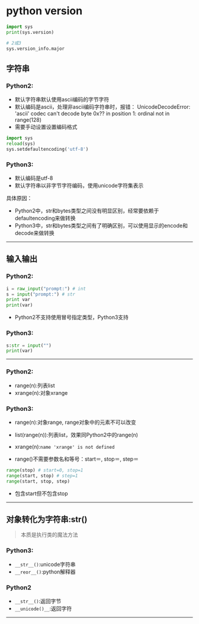 # python version

```py
import sys
print(sys.version)

# 2或3
sys.version_info.major

```


## 字符串
### Python2:
- 默认字符串默认使用ascii编码的字节字符
- 默认编码是ascii，处理非ascii编码字符串时，报错：
UnicodeDecodeError: 'ascii' codec can't decode byte 0x?? in position 1: ordinal not in range(128)
- 需要手动设置设置编码格式
```py
import sys
reload(sys)
sys.setdefaultencoding('utf-8')
```

### Python3:
- 默认编码是utf-8
- 默认字符串以非字节字符编码，使用unicode字符集表示

具体原因：
- Python2中，str和bytes类型之间没有明显区别，经常要依赖于defaultencoding来做转换
- Python3中，str和bytes类型之间有了明确区别，可以使用显示的encode和decode来做转换


---
## 输入输出

### Python2:
```py
i = raw_input("prompt:") # int
s = input("prompt:") # str
print var
print(var)
```
- Python2不支持使用冒号指定类型，Python3支持

### Python3:

```py
s:str = input("")
print(var)
```


---


### Python2:
- range(n):列表list
- xrange(n):对象xrange

### Python3:
- range(n):对象range, range对象中的元素不可以改变
- list(range(n)):列表list，效果同Python2中的range(n)
- xrange(n):`name 'xrange' is not defined`

- range()不需要参数名和等号：start＝, stop＝, step＝
```py
range(stop) # start=0, stop=1
range(start, stop) # step=1
range(start, stop, step)
```
- 包含start但不包含stop



---

## 对象转化为字符串:str()
> 本质是执行类的魔法方法

### Python3:
- `__str__()`:unicode字符串
- `__reor__()`:python解释器


### Python2
- `__str__()`:返回字节
- `__unicode()__`:返回字符



---


